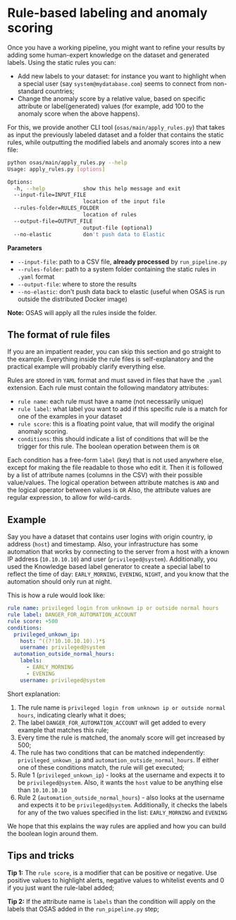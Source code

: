 # Rule-based labeling and anomaly scoring

Once you have a working pipeline, you might want to refine your results by adding some human-expert knowledge on the dataset and generated labels. Using the static rules you can:

* Add new labels to your dataset: for instance you want to highlight when a special user (say `system@mydatabase.com`) seems to connect from non-standard countries;
* Change the anomaly score by a relative value, based on specific attribute or label(generated) values (for example, add 100 to the anomaly score when the above happens).

For this, we provide another CLI tool (`osas/main/apply_rules.py`) that takes as input the previously labeled dataset and a folder that contains the static rules, while outputting the modified labels and anomaly scores into a new file:

```bash
python osas/main/apply_rules.py --help
Usage: apply_rules.py [options]

Options:
  -h, --help            show this help message and exit
  --input-file=INPUT_FILE
                        location of the input file
  --rules-folder=RULES_FOLDER
                        location of rules
  --output-file=OUTPUT_FILE
                        output-file (optional)
  --no-elastic          don't push data to Elastic
  ```

**Parameters**
* `--input-file`: path to a CSV file, **already processed** by `run_pipeline.py` 
* `--rules-folder`: path to a system folder containing the static rules in `.yaml` format
* `--output-file`: where to store the results
* `--no-elastic`: don't push data back to elastic (useful when OSAS is run outside the distributed Docker image)

**Note:** OSAS will apply all the rules inside the folder.

## The format of rule files

If you are an impatient reader, you can skip this section and go straight to the example. Everything inside the rule files is self-explanatory and the practical example will probably clarify everything else.

Rules are stored in `YAML` format and must saved in files that have the `.yaml` extension. 
Each rule must contain the following mandatory attributes:

* `rule name`: each rule must have a name (not necessarily unique)
* `rule label`: what label you want to add if this specific rule is a match for one of the examples in your dataset
* `rule score`: this is a floating point value, that will modify the original anomaly scoring. 
* `conditions`: this should indicate a list of conditions that will be the trigger for this rule. The boolean operation between them is `OR`

Each condition has a free-form `label` (key) that is not used anywhere else, except for making the file readable to those who edit it. Then it is followed by a list of attribute names (columns in the CSV) with their possible value/values. The logical operation between attribute matches is `AND` and the logical operator between values is `OR`
Also, the attribute values are regular expression, to allow for wild-cards.

## Example

Say you have a dataset that contains user logins with origin country, ip address (`host`) and timestamp. Also, your infrastructure has some automation that works by connecting to the server from a host with a known IP address (`10.10.10.10`) and user (`privileged@system`).
Additionally, you used the Knowledge based label generator to create a special label to reflect the time of day: `EARLY_MORNING`, `EVENING`, `NIGHT`, and you know that the automation should only run at night.

This is how a rule would look like:

```yaml
rule name: privileged login from unknown ip or outside normal hours
rule label: DANGER_FOR_AUTOMATION_ACCOUNT
rule score: +500
conditions:
  privileged_unkown_ip:
    host: ^((?!10.10.10.10).)*$
    username: privileged@system
  automation_outside_normal_hours:
    labels:
      - EARLY_MORNING
      - EVENING
    username: privileged@system
```

Short explanation:
1. The rule name is `privileged login from unknown ip or outside normal hours`, indicating clearly what it does;
2. The label `DANGER_FOR_AUTOMATION_ACCOUNT` will get added to every example that matches this rule;
3. Every time the rule is matched, the anomaly score will get increased by 500;
4. The rule has two conditions that can be matched independently: `privileged_unkown_ip` and `automation_outside_normal_hours`. If either one of these conditions match, the rule will get executed;
5. Rule 1 (`privileged_unkown_ip`) - looks at the username and expects it to be `privileged@system`. Also, it wants the `host` value to be anything else than `10.10.10.10`
6. Rule 2 (`automation_outside_normal_hours`) - also looks at the username and expects it to be `privileged@system`. Additionally, it checks the labels for any of the two values specified in the list: `EARLY_MORNING` and `EVENING`

We hope that this explains the way rules are applied and how you can build the boolean login around them.

## Tips and tricks

**Tip 1:** The `rule score`, is a modifier that can be positive or negative. Use positive values to highlight alerts, negative values to whitelist events and 0 if you just want the rule-label added;

**Tip 2:** If the attribute name is `labels` than the condition will apply on the labels that OSAS added in the `run_pipeline.py` step;


